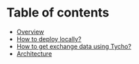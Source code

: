 # Table of contents

* [Overview](README.md)
* [How to deploy locally?](deploy.md)
* [How to get exchange data using Tycho?](tycho-api.md)
* [Architecture](architecture.md)
